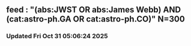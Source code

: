 ## feed : "(abs:JWST OR abs:James Webb) AND (cat:astro-ph.GA OR cat:astro-ph.CO)" N=300
### Updated Fri Oct 31 05:06:24 2025

